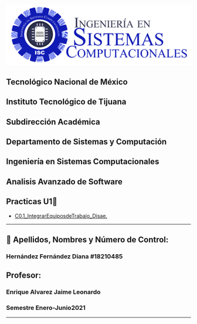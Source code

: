 
![](Images/isclogo.png)

##    Tecnológico Nacional de México
##  Instituto Tecnológico de Tijuana
##       Subdirección Académica

## Departamento de Sistemas y Computación
## Ingeniería en Sistemas Computacionales
## Analisis Avanzado de Software

## Practicas U1📝

   - [C0.1_IntegrarEquiposdeTrabajo_Disae.](https://github.com/DianaHFer/Analisis-avanzado-de-software/blob/main/U1/C0.1_IntegrarEquiposdeTrabajo_Disae.md#)
----

## 📝 Apellidos, Nombres y Número de Control:
### Hernández Fernández Diana   #18210485
   

## Profesor:

### Enrique Alvarez Jaime Leonardo
### Semestre Enero-Junio2021

-----

